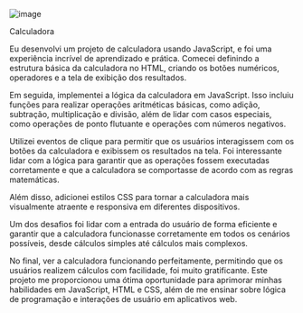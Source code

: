 
![image](https://github.com/Jonathanfullstack/Calculator/assets/141459667/e83599b4-8a73-4089-8a49-139f2e42aecc)


Calculadora

Eu desenvolvi um projeto de calculadora usando JavaScript, e foi uma experiência incrível de aprendizado e prática. Comecei definindo a estrutura básica da calculadora no HTML, criando os botões numéricos, operadores e a tela de exibição dos resultados.

Em seguida, implementei a lógica da calculadora em JavaScript. Isso incluiu funções para realizar operações aritméticas básicas, como adição, subtração, multiplicação e divisão, além de lidar com casos especiais, como operações de ponto flutuante e operações com números negativos.

Utilizei eventos de clique para permitir que os usuários interagissem com os botões da calculadora e exibissem os resultados na tela. Foi interessante lidar com a lógica para garantir que as operações fossem executadas corretamente e que a calculadora se comportasse de acordo com as regras matemáticas.

Além disso, adicionei estilos CSS para tornar a calculadora mais visualmente atraente e responsiva em diferentes dispositivos.

Um dos desafios foi lidar com a entrada do usuário de forma eficiente e garantir que a calculadora funcionasse corretamente em todos os cenários possíveis, desde cálculos simples até cálculos mais complexos.

No final, ver a calculadora funcionando perfeitamente, permitindo que os usuários realizem cálculos com facilidade, foi muito gratificante. Este projeto me proporcionou uma ótima oportunidade para aprimorar minhas habilidades em JavaScript, HTML e CSS, além de me ensinar sobre lógica de programação e interações de usuário em aplicativos web.
